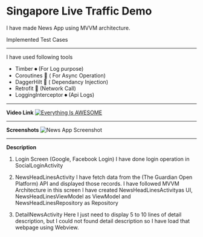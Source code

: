# Singapore Live Traffic Demo

I have made News App using MVVM architecture.

Implemented Test Cases 


-------------------------
I have used following tools


 - Timber ⏺ (For Log purpose)
 - Coroutines 🚀 ( For Async Operation)
 - DaggerHilt 💉 ( Dependancy Injection)
 - Retrofit 📲 (Network Call)
 - LoggingInterceptor ⏺︎ (Api Logs)

-------------------------
**Video Link**
[![Everything Is AWESOME](https://github.com/panchalamitr/NewsApp/blob/main/screenshot/Youtube.png)](https://youtu.be/au13nsR-yiQ "Everything Is AWESOME")

-------------------------

**Screenshots**
![News App Screenshot](https://github.com/panchalamitr/NewsApp/blob/main/screenshot/Banner.jpg)

-------------------------

**Description**

1) Login Screen (Google, Facebook Login) 
I have done login operation in SocialLoginActivity 

2) NewsHeadLinesActivity
I have fetch data from the (The Guardian Open Platform) API and displayed those records. 
I have followed MVVM Architecture in this screen 
I have created NewsHeadLinesActivityas UI, NewsHeadLinesViewModel as ViewModel and NewsHeadLinesRepository as Repository

3) DetailNewsActivity
Here I just need to display 5 to 10 lines of detail description, but I could not found detail description so I have load that webpage using Webview.

